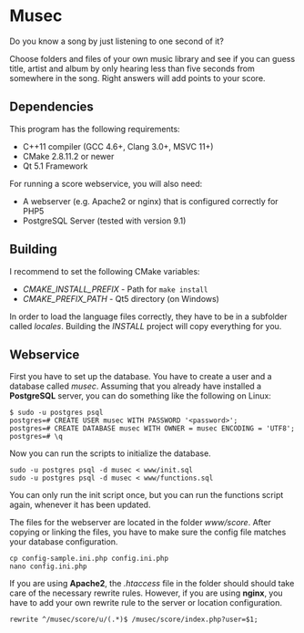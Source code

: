 Musec
=====

Do you know a song by just listening to one second of it?

Choose folders and files of your own music library and see if you can
guess title, artist and album by only hearing less than five seconds
from somewhere in the song. Right answers will add points to your score.


Dependencies
------------

This program has the following requirements:
- C++11 compiler (GCC 4.6+, Clang 3.0+, MSVC 11+)
- CMake 2.8.11.2 or newer
- Qt 5.1 Framework

For running a score webservice, you will also need:
- A webserver (e.g. Apache2 or nginx) that is configured correctly for
  PHP5
- PostgreSQL Server (tested with version 9.1)


Building
--------

I recommend to set the following CMake variables:
- *CMAKE_INSTALL_PREFIX* - Path for `make install`
- *CMAKE_PREFIX_PATH* - Qt5 directory (on Windows)

In order to load the language files correctly, they have to be in a
subfolder called *locales*. Building the *INSTALL* project will copy
everything for you.


Webservice
----------

First you have to set up the database. You have to create a user and
a database called *musec*. Assuming that you already have installed
a **PostgreSQL** server, you can do something like the following on Linux:

```
$ sudo -u postgres psql
postgres=# CREATE USER musec WITH PASSWORD '<password>';
postgres=# CREATE DATABASE musec WITH OWNER = musec ENCODING = 'UTF8';
postgres=# \q
```

Now you can run the scripts to initialize the database.
```
sudo -u postgres psql -d musec < www/init.sql
sudo -u postgres psql -d musec < www/functions.sql
```

You can only run the init script once, but you can run the functions
script again, whenever it has been updated.

The files for the webserver are located in the folder *www/score*.
After copying or linking the files, you have to make sure the config
file matches your database configuration.

```
cp config-sample.ini.php config.ini.php
nano config.ini.php
```

If you are using **Apache2**, the *.htaccess* file in the folder should
should take care of the necessary rewrite rules.
However, if you are using **nginx**, you have to add your own rewrite
rule to the server or location configuration.

```
rewrite ^/musec/score/u/(.*)$ /musec/score/index.php?user=$1;
```
